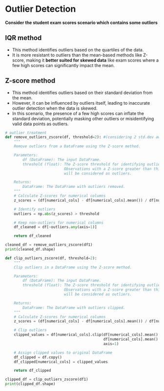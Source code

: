 # Outlier Detection

**Consider the student exam scores scenario which contains some outliers**

## IQR method

- This method identifies outliers based on the quartiles of the data.
- It is more resistant to outliers than the mean-based methods like Z-score, making it **better suited for skewed data** like exam scores where a few high scores can significantly impact the mean.

## Z-score method

- This method identifies outliers based on their standard deviation from the mean.
- However, it can be influenced by outliers itself, leading to inaccurate outlier detection when the data is skewed.
- In this scenario, the presence of a few high scores can inflate the standard deviation, potentially masking other outliers or misidentifying valid data points as outliers.

```python
# outlier treatment
def remove_outliers_zscore(df, threshold=2): #(considering 2 std.dev away from mean approx 95% of data)
    """
    Remove outliers from a DataFrame using the Z-score method.

    Parameters:
        df (DataFrame): The input DataFrame.
        threshold (float): The Z-score threshold for identifying outliers.
                           Observations with a Z-score greater than this threshold
                           will be considered as outliers.

    Returns:
        DataFrame: The DataFrame with outliers removed.
    """
    # Calculate Z-scores for numerical columns
    z_scores = (df[numerical_cols] - df[numerical_cols].mean()) / df[numerical_cols].std()

    # Identify outliers
    outliers = np.abs(z_scores) > threshold

    # Keep non-outliers for numerical columns
    df_cleaned = df[~outliers.any(axis=1)]

    return df_cleaned

cleaned_df = remove_outliers_zscore(df1)
print(cleaned_df.shape)
```

```python
def clip_outliers_zscore(df, threshold=2):
    """
    Clip outliers in a DataFrame using the Z-score method.

    Parameters:
        df (DataFrame): The input DataFrame.
        threshold (float): The Z-score threshold for identifying outliers.
                           Observations with a Z-score greater than this threshold
                           will be considered as outliers.

    Returns:
        DataFrame: The DataFrame with outliers clipped.
    """
    # Calculate Z-scores for numerical columns
    z_scores = (df[numerical_cols] - df[numerical_cols].mean()) / df[numerical_cols].std()

    # Clip outliers
    clipped_values = df[numerical_cols].clip(df[numerical_cols].mean() - threshold * df[numerical_cols].std(),
                                             df[numerical_cols].mean() + threshold * df[numerical_cols].std(),
                                             axis=1)

    # Assign clipped values to original DataFrame
    df_clipped = df.copy()
    df_clipped[numerical_cols] = clipped_values

    return df_clipped

clipped_df = clip_outliers_zscore(df1)
print(clipped_df.shape)
```
